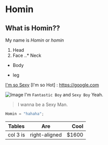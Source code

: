 # Homin
## What is Homin??

My name is *Homin* or _homin_

1. Head
2. Face
..* Neck
* Body
+ leg

[I'm so Sexy](https://naver.com)
[I'm so Hot] : https://google.com

![Image](https://www.movie.naver.com)
I'm `Fantastic Boy` and `Sexy Boy` Yeah.
>I wanna be a Sexy Man.

```javascript
Homin = "hahaha";
```

|Tables     | Are         |Cool |
|-----------|:-----------:|----:|
|col 3 is   |right-aligned|$1600|

